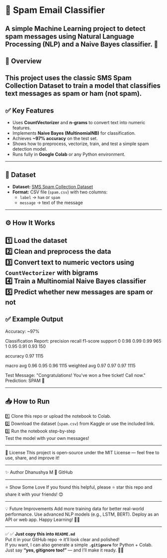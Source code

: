 # 📧 Spam Email Classifier

A simple **Machine Learning** project to detect **spam messages** using Natural Language Processing (NLP) and a Naive Bayes classifier. 🚀
---
## 📌 **Overview**

This project uses the classic **SMS Spam Collection Dataset** to train a model that classifies text messages as **spam** or **ham** (not spam).
---
## ✅ **Key Features**

- Uses **CountVectorizer** and **n-grams** to convert text into numeric features.
- Implements **Naive Bayes (MultinomialNB)** for classification.
- Achieves **~97% accuracy** on the test set.
- Shows how to preprocess, vectorize, train, and test a simple spam detection model.
- Runs fully in **Google Colab** or any Python environment.
---
## 📂 **Dataset**

- **Dataset:** [SMS Spam Collection Dataset](https://www.kaggle.com/datasets/uciml/sms-spam-collection-dataset)  
- **Format:** CSV file (`spam.csv`) with two columns:
  - `label` → `ham` or `spam`
  - `message` → text of the message
---
## ⚙️ **How It Works**

1️⃣ **Load the dataset**  
2️⃣ **Clean and preprocess the data**  
3️⃣ **Convert text to numeric vectors** using `CountVectorizer` with bigrams  
4️⃣ **Train** a **Multinomial Naive Bayes** classifier  
5️⃣ **Predict** whether new messages are spam or not
---
## ✅ **Example Output**
Accuracy: ~97%

Classification Report:
precision recall f1-score support
       0       0.98      0.99      0.99       965
       1       0.95      0.91      0.93       150

accuracy                           0.97      1115

macro avg 0.96 0.95 0.96 1115
weighted avg 0.97 0.97 0.97 1115

Test Message: "Congratulations! You've won a free ticket! Call now."
Prediction: SPAM 🚫

---
## 📥 **How to Run**
1️⃣ Clone this repo or upload the notebook to Colab.  
2️⃣ Download the dataset (`spam.csv`) from Kaggle or use the included link.  
3️⃣ Run the notebook step-by-step  
Test the model with your own messages!

---

📜 License
This project is open-source under the MIT License — feel free to use, share, and improve it!

---

✨ Author
Dhanushya M
🔗 GitHub

---

⭐️ Show Some Love
If you found this helpful, please ⭐️ star this repo and share it with your friends! 😊

---

💡 Future Improvements
            Add more training data for better real-world performance.
            Use advanced NLP models (e.g., LSTM, BERT).
            Deploy as an API or web app.
Happy Learning! 🚀✨

---

✅ ✅ **Just copy this into `README.md`**  
Put it in your GitHub repo → it’ll look clear and polished!  
If you want, I can also generate a simple **`.gitignore`** for Python + Colab. Just say **“yes, gitignore too!”** — and I’ll make it ready. 🚀✨




